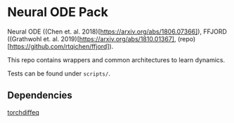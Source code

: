 # Neural ODE Pack

Neural ODE ((Chen et. al. 2018)[https://arxiv.org/abs/1806.07366]), FFJORD ((Grathwohl et. al. 2019)[https://arxiv.org/abs/1810.01367], (repo)[https://github.com/rtqichen/ffjord]).

This repo contains wrappers and common architectures to learn dynamics.

Tests can be found under `scripts/`.

## Dependencies

[torchdiffeq](https://github.com/rtqichen/torchdiffeq/)